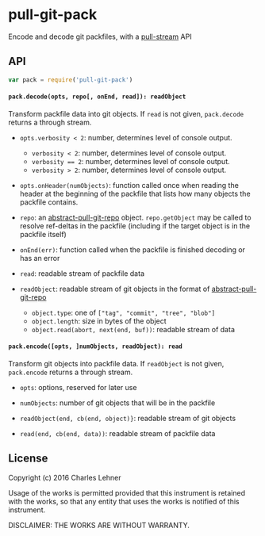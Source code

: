 # pull-git-pack

Encode and decode git packfiles, with a [pull-stream][] API

## API

```js
var pack = require('pull-git-pack')
```

#### `pack.decode(opts, repo[, onEnd, read]): readObject`

Transform packfile data into git objects.
If `read` is not given, `pack.decode` returns a through stream.

- `opts.verbosity < 2`: number, determines level of console output.
  - `verbosity < 2`: number, determines level of console output.
  - `verbosity == 2`: number, determines level of console output.
  - `verbosity > 2`: number, determines level of console output.

- `opts.onHeader(numObjects)`: function called once when reading the header at
    the beginning of the packfile that lists how many objects the packfile
    contains.

- `repo`: an [abstract-pull-git-repo][] object. `repo.getObject` may be called
  to resolve ref-deltas in the packfile (including if the target
  object is in the packfile itself)

- `onEnd(err)`: function called when the packfile is finished decoding or has
  an error

- `read`: readable stream of packfile data

- `readObject`: readable stream of git objects in the format of [abstract-pull-git-repo][]
  - `object.type`: one of `["tag", "commit", "tree", "blob"]`
  - `object.length`: size in bytes of the object
  - `object.read(abort, next(end, buf))`: readable stream of data

#### `pack.encode([opts, ]numObjects, readObject): read`

Transform git objects into packfile data.
If `readObject` is not given, `pack.encode` returns a through stream.

- `opts`: options, reserved for later use

- `numObjects`: number of git objects that will be in the packfile

- `readObject(end, cb(end, object)}`: readable stream of git objects

- `read(end, cb(end, data))`: readable stream of packfile data

[abstract-pull-git-repo]: https://github.com/clehner/abstract-pull-git-repo
[pull-stream]: https://github.com/dominictarr/pull-stream/

## License

Copyright (c) 2016 Charles Lehner

Usage of the works is permitted provided that this instrument is
retained with the works, so that any entity that uses the works is
notified of this instrument.

DISCLAIMER: THE WORKS ARE WITHOUT WARRANTY.

